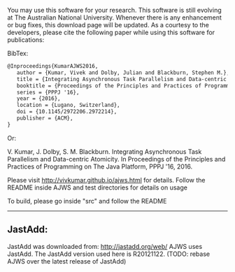 You may use this software for your research. This software is still evolving at The Australian National University. Whenever there is any enhancement or bug fixes, this download page will be updated. As a courtesy to the developers, please cite the following paper while using this software for publications:

BibTex:

```latex
@Inproceedings{KumarAJWS2016,
   author = {Kumar, Vivek and Dolby, Julian and Blackburn, Stephen M.},
   title = {Integrating Asynchronous Task Parallelism and Data-centric Atomicity},
   booktitle = {Proceedings of the Principles and Practices of Programming on The Java Platform},
   series = {PPPJ '16},
   year = {2016},
   location = {Lugano, Switzerland},
   doi = {10.1145/2972206.2972214},
   publisher = {ACM},
} 

```
Or:

V. Kumar, J. Dolby, S. M. Blackburn. Integrating Asynchronous Task Parallelism and Data-centric Atomicity. In Proceedings of the Principles and Practices of Programming on The Java Platform, PPPJ '16, 2016.


Please visit http://vivkumar.github.io/ajws.html for details.
Follow the README inside AJWS and test directories for details on usage

To build, please go inside "src" and follow the README

--------
JastAdd:
--------
JastAdd was downloaded from: http://jastadd.org/web/
AJWS uses JastAdd. The JastAdd version used here is R20121122.
(TODO: rebase AJWS over the latest release of JastAdd)

